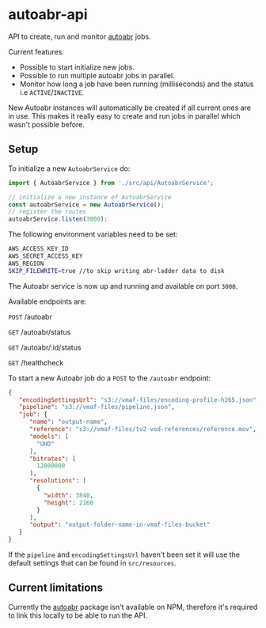 # autoabr-api

API to create, run and monitor [autoabr](https://github.com/Eyevinn/autoabr) jobs.

Current features:

- Possible to start initialize new jobs.
- Possible to run multiple autoabr jobs in parallel.
- Monitor how long a job have been running (milliseconds) and the status i.e `ACTIVE`/`INACTIVE`.

New Autoabr instances will automatically be created if all current ones are in use.
This makes it really easy to create and run jobs in parallel which wasn't possible before.

## Setup

To initialize a new `AutoabrService` do:

```typescript
import { AutoabrService } from './src/api/AutoabrService';

// initialize a new instance of AutoabrService
const autoabrService = new AutoabrService();
// register the routes
autoabrService.listen(3000);
```

The following environment variables need to be set:

```bash
AWS_ACCESS_KEY_ID
AWS_SECRET_ACCESS_KEY
AWS_REGION
SKIP_FILEWRITE=true //to skip writing abr-ladder data to disk
```

The Autoabr service is now up and running and available on port `3000`.

Available endpoints are:

`POST` /autoabr

`GET` /autoabr/status

`GET` /autoabr/:id/status

`GET` /healthcheck

To start a new Autoabr job do a `POST` to the `/autoabr` endpoint:

```json
{
   "encodingSettingsUrl": "s3://vmaf-files/encoding-profile-h265.json",
   "pipeline": "s3://vmaf-files/pipeline.json",
   "job": {
      "name": "output-name",
      "reference": "s3://vmaf-files/tv2-vod-references/reference.mov",
      "models": [
        "UHD"
      ],
      "bitrates": [
        12800000
      ],
      "resolutions": [
        {
          "width": 3840,
          "height": 2160
        }
      ],
      "output": "output-folder-name-in-vmaf-files-bucket"
   }
}
```

If the `pipeline` and `encodingSettingsUrl` haven't been set it will use the default settings that can be found in `src/resources`.

## Current limitations

Currently the [autoabr](https://github.com/Eyevinn/autoabr) package isn't available on NPM, therefore it's required to link this locally to be able to run the API.
